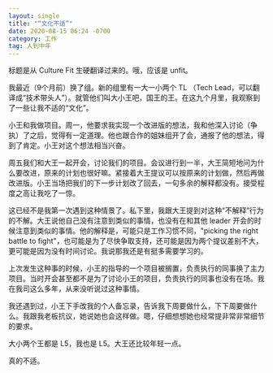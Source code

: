 ```yaml
---
layout: single
title: "“文化不适”"
date: 2020-08-15 06:24 -0700
category: 工作
tag: 人到中年
---
```


标题是从 Culture Fit 生硬翻译过来的。哦，应该是 unfit。

 <!--more-->

我最近（9个月前）换了组。新的组里有一大一小两个 TL （Tech Lead，可以翻译成“技术带头人”）。就管他们叫大小王吧，国王的王。在这九个月里，我观察到了一些让我不适的“文化”。

小王和我做项目。周一，他要求我实现一个改进版的想法，我和他深入讨论（争执）了之后，觉得有一定道理。他也跟合作的姐妹组开了会，通报了他的想法，得到了肯定。小王对这个想法相当兴奋。

周五我们和大王一起开会，讨论我们的项目。会议进行到一半，大王简短地问为什么要改进，原来的计划也很好嘛。紧接着大王提议可以按原来的计划做，然后再做改进版。小王当场把我们的下一步计划改了回去，一句多余的解释都没有。接受程度之高让我吃了一惊。

这已经不是我第一次遇到这种情景了。私下里，我跟大王提到对这种“不解释”行为的不解。大王说他自己没有注意到类似的事情，也没有在和其他 leader 开会的时候注意到类似的事情。他的解释是，可能只是工作习惯不同，"picking the right battle to fight"，也可能是为了尽快争取支持，还可能是因为两个提议差别不大，更可能是因为没有时间讨论。我说那我还是有挺多需要学习的。

上次发生这种事的时候，小王的指导的一个项目被搁置，负责执行的同事换了主力项目。当时开会甚至都不是为了讨论小王的项目，负责执行的同事也没有在场。我在我司这么多年，从来没听说过这种事情。

我还遇到过，小王下手改我的个人备忘录，告诉我下周要做什么，下下周要做什么。我跟我老板抗议，她说她也会这样做。嗯，仔细想想她也经常提非常非常细节的要求。

大小两个王都是 L5，我也是 L5。大王还比较年轻一点。

真的不适。
